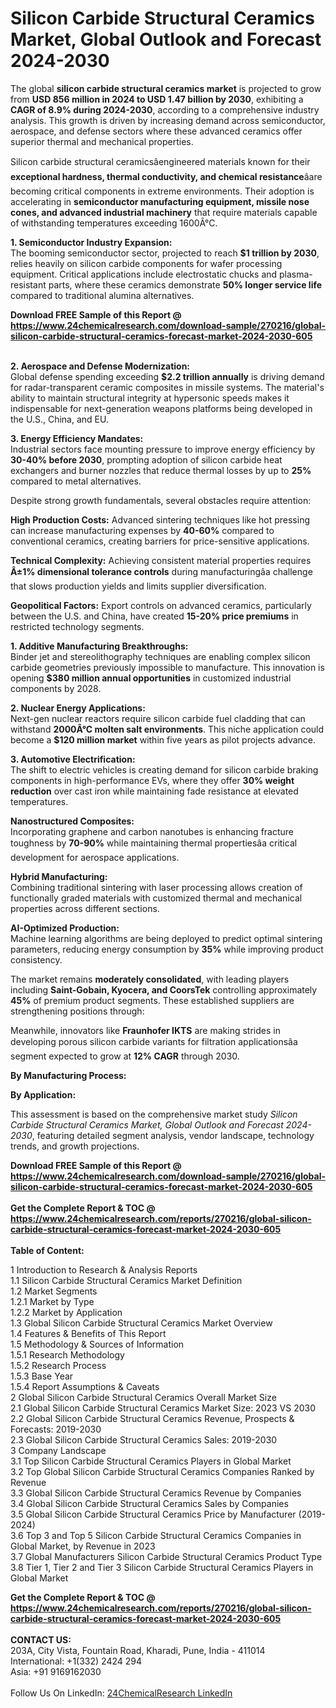 <h1>Silicon Carbide Structural Ceramics Market, Global Outlook and Forecast 2024-2030</h1><p>The global <strong>silicon carbide structural ceramics market</strong> is projected to grow from <strong>USD 856 million in 2024 to USD 1.47 billion by 2030</strong>, exhibiting a <strong>CAGR of 8.9% during 2024-2030</strong>, according to a comprehensive industry analysis. This growth is driven by increasing demand across semiconductor, aerospace, and defense sectors where these advanced ceramics offer superior thermal and mechanical properties.</p><p>Silicon carbide structural ceramicsâengineered materials known for their <strong>exceptional hardness, thermal conductivity, and chemical resistance</strong>âare becoming critical components in extreme environments. Their adoption is accelerating in <strong>semiconductor manufacturing equipment, missile nose cones, and advanced industrial machinery</strong> that require materials capable of withstanding temperatures exceeding 1600Â°C.</p><p><strong>1. Semiconductor Industry Expansion:</strong><br>
The booming semiconductor sector, projected to reach <strong>$1 trillion by 2030</strong>, relies heavily on silicon carbide components for wafer processing equipment. Critical applications include electrostatic chucks and plasma-resistant parts, where these ceramics demonstrate <strong>50% longer service life</strong> compared to traditional alumina alternatives.</p><div><b>Download FREE Sample of this Report @ 
            <a href="https://www.24chemicalresearch.com/download-sample/270216/global-silicon-carbide-structural-ceramics-forecast-market-2024-2030-605">
            https://www.24chemicalresearch.com/download-sample/270216/global-silicon-carbide-structural-ceramics-forecast-market-2024-2030-605</a></b></div><br><p><strong>2. Aerospace and Defense Modernization:</strong><br>
Global defense spending exceeding <strong>$2.2 trillion annually</strong> is driving demand for radar-transparent ceramic composites in missile systems. The material's ability to maintain structural integrity at hypersonic speeds makes it indispensable for next-generation weapons platforms being developed in the U.S., China, and EU.</p><p><strong>3. Energy Efficiency Mandates:</strong><br>
Industrial sectors face mounting pressure to improve energy efficiency by <strong>30-40% before 2030</strong>, prompting adoption of silicon carbide heat exchangers and burner nozzles that reduce thermal losses by up to <strong>25%</strong> compared to metal alternatives.</p><p>Despite strong growth fundamentals, several obstacles require attention:</p><p><strong>High Production Costs:</strong> Advanced sintering techniques like hot pressing can increase manufacturing expenses by <strong>40-60%</strong> compared to conventional ceramics, creating barriers for price-sensitive applications.</p><p><strong>Technical Complexity:</strong> Achieving consistent material properties requires <strong>Â±1% dimensional tolerance controls</strong> during manufacturingâa challenge that slows production yields and limits supplier diversification.</p><p><strong>Geopolitical Factors:</strong> Export controls on advanced ceramics, particularly between the U.S. and China, have created <strong>15-20% price premiums</strong> in restricted technology segments.</p><p><strong>1. Additive Manufacturing Breakthroughs:</strong><br>
Binder jet and stereolithography techniques are enabling complex silicon carbide geometries previously impossible to manufacture. This innovation is opening <strong>$380 million annual opportunities</strong> in customized industrial components by 2028.</p><p><strong>2. Nuclear Energy Applications:</strong><br>
Next-gen nuclear reactors require silicon carbide fuel cladding that can withstand <strong>2000Â°C molten salt environments</strong>. This niche application could become a <strong>$120 million market</strong> within five years as pilot projects advance.</p><p><strong>3. Automotive Electrification:</strong><br>
The shift to electric vehicles is creating demand for silicon carbide braking components in high-performance EVs, where they offer <strong>30% weight reduction</strong> over cast iron while maintaining fade resistance at elevated temperatures.</p><p><strong>Nanostructured Composites:</strong><br>
    Incorporating graphene and carbon nanotubes is enhancing fracture toughness by <strong>70-90%</strong> while maintaining thermal propertiesâa critical development for aerospace applications.</p><p><strong>Hybrid Manufacturing:</strong><br>
    Combining traditional sintering with laser processing allows creation of functionally graded materials with customized thermal and mechanical properties across different sections.</p><p><strong>AI-Optimized Production:</strong><br>
    Machine learning algorithms are being deployed to predict optimal sintering parameters, reducing energy consumption by <strong>35%</strong> while improving product consistency.</p><p>The market remains <strong>moderately consolidated</strong>, with leading players including <strong>Saint-Gobain, Kyocera, and CoorsTek</strong> controlling approximately <strong>45%</strong> of premium product segments. These established suppliers are strengthening positions through:</p><p>Meanwhile, innovators like <strong>Fraunhofer IKTS</strong> are making strides in developing porous silicon carbide variants for filtration applicationsâa segment expected to grow at <strong>12% CAGR</strong> through 2030.</p><p><strong>By Manufacturing Process:</strong></p><p><strong>By Application:</strong></p><p>This assessment is based on the comprehensive market study <em>Silicon Carbide Structural Ceramics Market, Global Outlook and Forecast 2024-2030</em>, featuring detailed segment analysis, vendor landscape, technology trends, and growth projections.</p><div><b>Download FREE Sample of this Report @ 
            <a href="https://www.24chemicalresearch.com/download-sample/270216/global-silicon-carbide-structural-ceramics-forecast-market-2024-2030-605">
            https://www.24chemicalresearch.com/download-sample/270216/global-silicon-carbide-structural-ceramics-forecast-market-2024-2030-605</a></b></div><br><div><b>Get the Complete Report & TOC @ 
            <a href="https://www.24chemicalresearch.com/reports/270216/global-silicon-carbide-structural-ceramics-forecast-market-2024-2030-605">
            https://www.24chemicalresearch.com/reports/270216/global-silicon-carbide-structural-ceramics-forecast-market-2024-2030-605</a></b></div><br>
            <b>Table of Content:</b><p>1 Introduction to Research & Analysis Reports<br />
    1.1 Silicon Carbide Structural Ceramics Market Definition<br />
    1.2 Market Segments<br />
        1.2.1 Market by Type<br />
        1.2.2 Market by Application<br />
    1.3 Global Silicon Carbide Structural Ceramics Market Overview<br />
    1.4 Features & Benefits of This Report<br />
    1.5 Methodology & Sources of Information<br />
        1.5.1 Research Methodology<br />
        1.5.2 Research Process<br />
        1.5.3 Base Year<br />
        1.5.4 Report Assumptions & Caveats<br />
2 Global Silicon Carbide Structural Ceramics Overall Market Size<br />
    2.1 Global Silicon Carbide Structural Ceramics Market Size: 2023 VS 2030<br />
    2.2 Global Silicon Carbide Structural Ceramics Revenue, Prospects & Forecasts: 2019-2030<br />
    2.3 Global Silicon Carbide Structural Ceramics Sales: 2019-2030<br />
3 Company Landscape<br />
    3.1 Top Silicon Carbide Structural Ceramics Players in Global Market<br />
    3.2 Top Global Silicon Carbide Structural Ceramics Companies Ranked by Revenue<br />
    3.3 Global Silicon Carbide Structural Ceramics Revenue by Companies<br />
    3.4 Global Silicon Carbide Structural Ceramics Sales by Companies<br />
    3.5 Global Silicon Carbide Structural Ceramics Price by Manufacturer (2019-2024)<br />
    3.6 Top 3 and Top 5 Silicon Carbide Structural Ceramics Companies in Global Market, by Revenue in 2023<br />
    3.7 Global Manufacturers Silicon Carbide Structural Ceramics Product Type<br />
    3.8 Tier 1, Tier 2 and Tier 3 Silicon Carbide Structural Ceramics Players in Global Market<br />
    </p><div><b>Get the Complete Report & TOC @ 
            <a href="https://www.24chemicalresearch.com/reports/270216/global-silicon-carbide-structural-ceramics-forecast-market-2024-2030-605">
            https://www.24chemicalresearch.com/reports/270216/global-silicon-carbide-structural-ceramics-forecast-market-2024-2030-605</a></b></div><br><b>CONTACT US:</b><br>
            203A, City Vista, Fountain Road, Kharadi, Pune, India - 411014<br>
            International: +1(332) 2424 294<br>
            Asia: +91 9169162030 <br><br>
            Follow Us On LinkedIn: <a href="https://www.linkedin.com/company/24chemicalresearch/">24ChemicalResearch LinkedIn</a>
